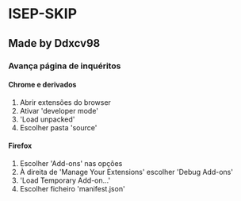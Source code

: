 # ISEP-SKIP

## Made by Ddxcv98

### Avança página de inquéritos

#### Chrome e derivados

1. Abrir extensões do browser
2. Ativar 'developer mode'
3. 'Load unpacked'
4. Escolher pasta 'source'

#### Firefox

1. Escolher 'Add-ons' nas opções
2. À direita de 'Manage Your Extensions' escolher 'Debug Add-ons'
3. 'Load Temporary Add-on...'
4. Escolher ficheiro 'manifest.json'
